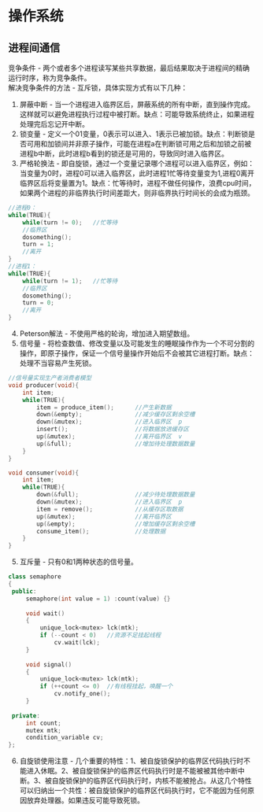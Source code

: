 # 操作系统
## 进程间通信
竞争条件 - 两个或者多个进程读写某些共享数据，最后结果取决于进程间的精确运行时序，称为竞争条件。  
解决竞争条件的方法 - 互斥锁，具体实现方式有以下几种：  
1. 屏蔽中断 - 当一个进程进入临界区后，屏蔽系统的所有中断，直到操作完成。这样就可以避免进程执行过程中被打断。缺点：可能导致系统终止，如果进程处理完后忘记开中断。  
2. 锁变量 - 定义一个01变量，0表示可以进入、1表示已被加锁。缺点：判断锁是否可用和加锁间并非原子操作，可能在进程a在判断锁可用之后和加锁之前被进程b中断，此时进程b看到的锁还是可用的，导致同时进入临界区。  
3. 严格轮换法 - 即自旋锁，通过一个变量记录哪个进程可以进入临界区，例如：当变量为0时，进程0可以进入临界区，此时进程1忙等待变量变为1,进程0离开临界区后将变量置为1。缺点：忙等待时，进程不做任何操作，浪费cpu时间，如果两个进程的非临界执行时间差距大，则非临界执行时间长的会成为瓶颈。  
```cpp 
//进程0：
while(TRUE){
	while(turn != 0);	//忙等待
	//临界区
	dosomething();
	turn = 1;
	//离开
}
//进程1：
while(TRUE){
	while(turn != 1);	//忙等待
	//临界区
	dosomething();
	turn = 0;
	//离开
}
```  
4. Peterson解法 - 不使用严格的轮询，增加进入期望数组。  
5. 信号量 - 将检查数值、修改变量以及可能发生的睡眠操作作为一个不可分割的操作，即原子操作，保证一个信号量操作开始后不会被其它进程打断。缺点：处理不当容易产生死锁。  
```cpp
//信号量实现生产者消费者模型
void producer(void){
	int item;
	while(TRUE){
		item = produce_item();		//产生新数据
		down(&empty);				//减少缓存区剩余空槽
		down(&mutex);				//进入临界区  p
		insert();					//将数据放进缓存区
		up(&mutex);					//离开临界区  v
		up(&full);					//增加待处理数据数量
	}
}

void consumer(void){
	int item;
	while(TRUE){
		down(&full);				//减少待处理数据数量
		down(&mutex);				//进入临界区  p
		item = remove();			//从缓存区取数据
		up(&mutex);					//离开临界区
		up(&empty);					//增加缓存区剩余空槽
		consume_item();				//处理数据
	}
}
``` 
5. 互斥量 - 只有0和1两种状态的信号量。  
```cpp 
class semaphore
{
 public:
     semaphore(int value = 1) :count(value) {}
 
     void wait()
     {
         unique_lock<mutex> lck(mtk);
         if (--count < 0)	//资源不足挂起线程
             cv.wait(lck);
     }
 
     void signal()
     {
         unique_lock<mutex> lck(mtk);
         if (++count <= 0)	//有线程挂起，唤醒一个
             cv.notify_one();
     }
 
 private:
     int count;
     mutex mtk;
     condition_variable cv;
};
``` 
6. 自旋锁使用注意 - 几个重要的特性：1、被自旋锁保护的临界区代码执行时不能进入休眠。2、被自旋锁保护的临界区代码执行时是不能被被其他中断中断。3、被自旋锁保护的临界区代码执行时，内核不能被抢占。从这几个特性可以归纳出一个共性：被自旋锁保护的临界区代码执行时，它不能因为任何原因放弃处理器。如果违反可能导致死锁。  
